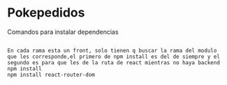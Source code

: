 # Pokepedidos

Comandos para instalar dependencias



```

En cada rama esta un front, solo tienen q buscar la rama del modulo que les corresponde,el primero de npm install es del de siempre y el segundo es para que les de la ruta de react mientras no haya backend
npm install
npm install react-router-dom
```
